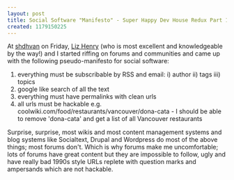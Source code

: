 ```yaml
---
layout: post
title: Social Software "Manifesto" - Super Happy Dev House Redux Part 1
created: 1179150225
---
```

<p> At <a href="http://www.rolandtanglao.com/archives/2007/05/08/vancouver-super-happy-dev-house-at-bryght-sponsored-by-socialtext">shdhvan</a> on Friday, <a href="http://liz-henry.blogspot.com/">Liz Henry</a> (who is most excellent and knowledgeable by the way!) and I started riffing on forums and communities and came up with the following pseudo-manifesto for social software:</p> <ol> <li>everything must be subscribable by RSS and email:  i) author  ii) tags  iii) topics</li> <li> google like search of all the text</li> <li>everything must have permalinks with clean urls</li> <li>all urls must be hackable e.g. coolwiki.com/food/restaurants/vancouver/dona-cata - I should be able to remove &#39;dona-cata&#39; and get a list of all Vancouver restaurants</li> </ol>  <p>Surprise, surprise, most wikis and most content management systems and blog systems like Socialtext, Drupal and Wordpress do most of the above things; most forums don&#39;t. Which is why forums make me uncomfortable; lots of forums have great content  but they are impossible to follow, ugly and have really bad 1990s style URLs replete with question marks and ampersands which are not hackable.</p>
